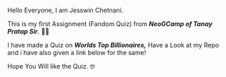 Hello Everyone, I am Jesswin Chetnani.

This is my first Assignment (Fandom Quiz) from  *__NeoGCamp of Tanay Pratap Sir__*. :technologist:

I have made a Quiz on *__Worlds Top Billionaires,__* Have a Look at my Repo and i have also given a link below for the same!

Hope You Will like the Quiz. :nerd_face:


